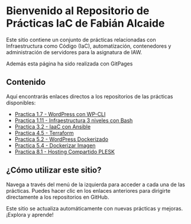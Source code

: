 # Bienvenido al Repositorio de Prácticas IaC de Fabián Alcaide 

Este sitio contiene un conjunto de prácticas relacionadas con Infraestructura como Código (IaC), automatización, contenedores y administración de servidores para la asignatura de IAW.  

Además esta página ha sido realizada con GitPages

## Contenido

Aquí encontrarás enlaces directos a los repositorios de las prácticas disponibles:

- [Practica 1.7 - WordPress con WP-CLI](https://github.com/falclop/Practica1.7-IAW-WordPress-WP-CLI)
- [Practica 1.11 - Infraestructura 3 niveles con Bash](https://github.com/falclop/Practica1.11-IAW-Infraestructura-3-niveles-bash)
- [Practica 3.2 - IaaC con Ansible](https://github.com/falclop/Practica3.2-IAW-IaaC-Ansible)
- [Practica 4.5 - Terraform](https://github.com/falclop/Practica4.5-Terraform)
- [Practica 5.2 - WordPress Dockerizado](https://github.com/falclop/Practica5.2-IAW-WordPress-Dockerizado)
- [Practica 5.4 - Dockerizar Imagen](https://github.com/falclop/Practica5.4-IAW-Dockerizar-imagen)
- [Practica 8.1 - Hosting Compartido PLESK](https://github.com/falclop/Practica8.1-Hosting_compartido_PLESK)


## ¿Cómo utilizar este sitio?

Navega a través del menú de la izquierda para acceder a cada una de las prácticas. Puedes hacer clic en los enlaces anteriores para dirigirte directamente a los repositorios en GitHub.

Este sitio se actualiza automáticamente con nuevas prácticas y mejoras. ¡Explora y aprende!
